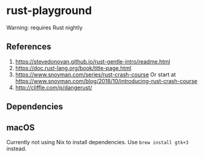 # rust-playground

Warning: requires Rust nightly

## References

1. <https://stevedonovan.github.io/rust-gentle-intro/readme.html>
2. <https://doc.rust-lang.org/book/title-page.html>
3. <https://www.snoyman.com/series/rust-crash-course> Or start at
   <https://www.snoyman.com/blog/2018/10/introducing-rust-crash-course>
4. <http://cliffle.com/p/dangerust/>

## Dependencies

## macOS

Currently not using Nix to install dependencies.
Use `brew install gtk+3` instead.
